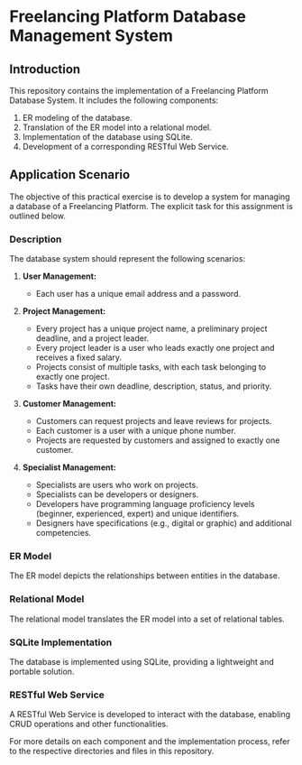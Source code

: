 # Freelancing Platform Database Management System

## Introduction
This repository contains the implementation of a Freelancing Platform Database System. It includes the following components:

1. ER modeling of the database.
2. Translation of the ER model into a relational model.
3. Implementation of the database using SQLite.
4. Development of a corresponding RESTful Web Service.

## Application Scenario
The objective of this practical exercise is to develop a system for managing a database of a Freelancing Platform. The explicit task for this assignment is outlined below.

### Description

The database system should represent the following scenarios:

1. **User Management:**
   - Each user has a unique email address and a password.

2. **Project Management:**
   - Every project has a unique project name, a preliminary project deadline, and a project leader.
   - Every project leader is a user who leads exactly one project and receives a fixed salary.
   - Projects consist of multiple tasks, with each task belonging to exactly one project.
   - Tasks have their own deadline, description, status, and priority.
   
3. **Customer Management:**
   - Customers can request projects and leave reviews for projects.
   - Each customer is a user with a unique phone number.
   - Projects are requested by customers and assigned to exactly one customer.

4. **Specialist Management:**
   - Specialists are users who work on projects.
   - Specialists can be developers or designers.
   - Developers have programming language proficiency levels (beginner, experienced, expert) and unique identifiers.
   - Designers have specifications (e.g., digital or graphic) and additional competencies.

### ER Model
The ER model depicts the relationships between entities in the database.

### Relational Model
The relational model translates the ER model into a set of relational tables.

### SQLite Implementation
The database is implemented using SQLite, providing a lightweight and portable solution.

### RESTful Web Service
A RESTful Web Service is developed to interact with the database, enabling CRUD operations and other functionalities.

For more details on each component and the implementation process, refer to the respective directories and files in this repository.